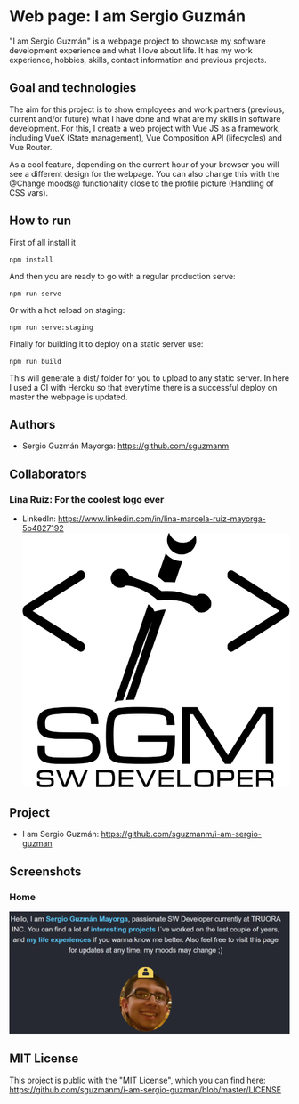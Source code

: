 # Web page: I am Sergio Guzmán

"I am Sergio Guzmán" is a webpage project to showcase my software development experience and what I love about life. It has my work experience, hobbies, skills, contact information and previous projects.

## Goal and technologies

The aim for this project is to show employees and work partners (previous, current and/or future) what I have done and what are my skills in software development. For this, I create a web project with Vue JS as a framework, including VueX (State management), Vue Composition API (lifecycles) and Vue Router. 

As a cool feature, depending on the current hour of your browser you will see a different design for the webpage. You can also change this with the @Change moods@ functionality close to the profile picture (Handling of CSS vars). 

## How to run

First of all install it
```
npm install
```

And then you are ready to go with a regular production serve: 

```
npm run serve
```

Or with a hot reload on staging:
```
npm run serve:staging
```

Finally for building it to deploy on a static server use:
```
npm run build
```

This will generate a dist/ folder for you to upload to any static server. In here I used a CI with Heroku so that everytime there is a successful deploy on master the webpage is updated.


## Authors

- Sergio Guzmán Mayorga: https://github.com/sguzmanm

## Collaborators

### Lina Ruiz: For the coolest logo ever
- LinkedIn: https://www.linkedin.com/in/lina-marcela-ruiz-mayorga-5b4827192
![WebPage logo white](./preview/logo-white.svg "WebPage logo white")


## Project

- I am Sergio Guzmán: https://github.com/sguzmanm/i-am-sergio-guzman

## Screenshots

### Home

![Home page image](./preview/i-am-sergio-guzman.png "Home page")


## MIT License

This project is public with the "MIT License", which you can find here: https://github.com/sguzmanm/i-am-sergio-guzman/blob/master/LICENSE


